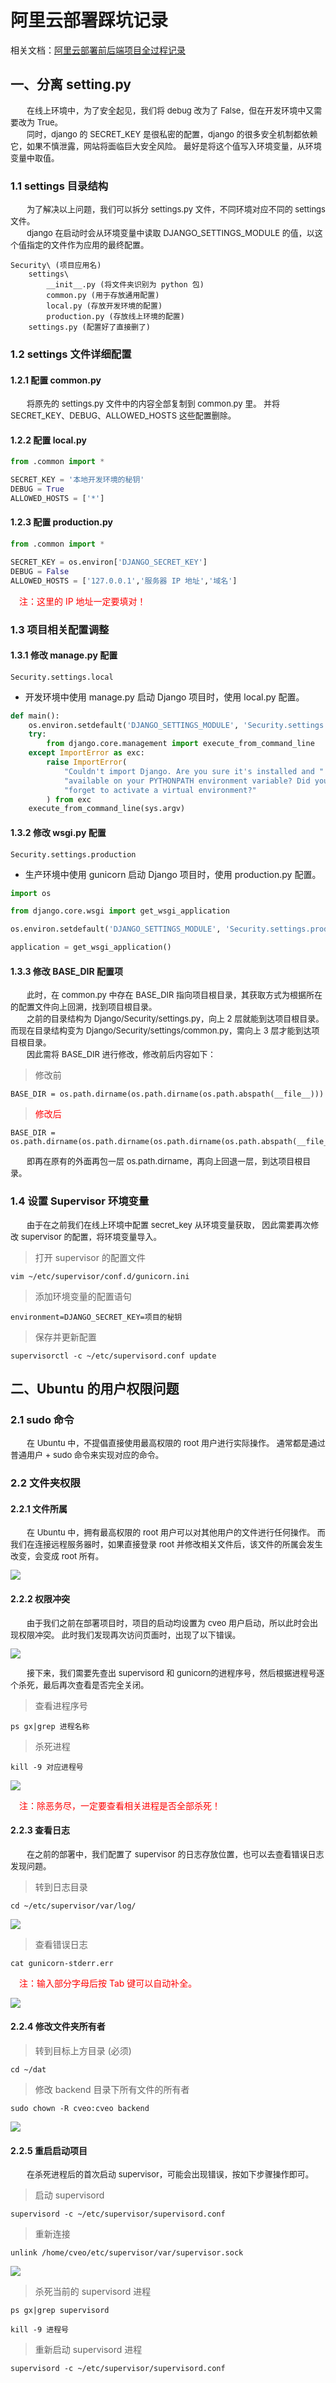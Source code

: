 # 阿里云部署踩坑记录

相关文档：[阿里云部署前后端项目全过程记录](aliyun部署前后端分离项目全过程记录.md)

## 一、分离 setting.py

<p class="ptext">
&emsp;&emsp;在线上环境中，为了安全起见，我们将 debug 改为了 False，但在开发环境中又需要改为 True。
<br/>
&emsp;&emsp;同时，django 的 SECRET_KEY 是很私密的配置，django 的很多安全机制都依赖它，如果不慎泄露，网站将面临巨大安全风险。
最好是将这个值写入环境变量，从环境变量中取值。
</p>

### 1.1 settings 目录结构

<p class="ptext">
&emsp;&emsp;为了解决以上问题，我们可以拆分 settings.py 文件，不同环境对应不同的 settings 文件。
<br/>
&emsp;&emsp;django 在启动时会从环境变量中读取 DJANGO_SETTINGS_MODULE 的值，以这个值指定的文件作为应用的最终配置。
</p>

```
Security\ (项目应用名)
    settings\
        __init__.py (将文件夹识别为 python 包)
		common.py (用于存放通用配置)
        local.py (存放开发环境的配置)
        production.py (存放线上环境的配置)
    settings.py (配置好了直接删了)
```

### 1.2 settings 文件详细配置
#### 1.2.1 配置 common.py

<p class="ptext">
&emsp;&emsp;将原先的 settings.py 文件中的内容全部复制到 common.py 里。
并将 SECRET_KEY、DEBUG、ALLOWED_HOSTS 这些配置删除。
</p>

#### 1.2.2 配置 local.py

```python
from .common import *

SECRET_KEY = '本地开发环境的秘钥'
DEBUG = True
ALLOWED_HOSTS = ['*']
```

#### 1.2.3 配置 production.py

```python
from .common import *

SECRET_KEY = os.environ['DJANGO_SECRET_KEY']
DEBUG = False
ALLOWED_HOSTS = ['127.0.0.1','服务器 IP 地址','域名']
```

<p style="color:red;">
&emsp;注：这里的 IP 地址一定要填对！
</p>

### 1.3 项目相关配置调整
#### 1.3.1 修改 manage.py 配置

`Security.settings.local` 
- 开发环境中使用 manage.py 启动 Django 项目时，使用 local.py 配置。

```python
def main():
    os.environ.setdefault('DJANGO_SETTINGS_MODULE', 'Security.settings.local')
    try:
        from django.core.management import execute_from_command_line
    except ImportError as exc:
        raise ImportError(
            "Couldn't import Django. Are you sure it's installed and "
            "available on your PYTHONPATH environment variable? Did you "
            "forget to activate a virtual environment?"
        ) from exc
    execute_from_command_line(sys.argv)
```

#### 1.3.2 修改 wsgi.py 配置

`Security.settings.production` 
- 生产环境中使用 gunicorn 启动 Django 项目时，使用 production.py 配置。

```python
import os

from django.core.wsgi import get_wsgi_application

os.environ.setdefault('DJANGO_SETTINGS_MODULE', 'Security.settings.production')

application = get_wsgi_application()
```

#### 1.3.3 修改 BASE_DIR 配置项

<p class="ptext">
&emsp;&emsp;此时，在 common.py 中存在 BASE_DIR 指向项目根目录，其获取方式为根据所在的配置文件向上回溯，找到项目根目录。
<br/>&emsp;&emsp;之前的目录结构为 Django/Security/settings.py，向上 2 层就能到达项目根目录。
而现在目录结构变为 Django/Security/settings/common.py，需向上 3 层才能到达项目根目录。
<br/>&emsp;&emsp;因此需将 BASE_DIR 进行修改，修改前后内容如下：
</p>

> 修改前

```
BASE_DIR = os.path.dirname(os.path.dirname(os.path.abspath(__file__)))
```

> <font color="red">修改后</font>

```
BASE_DIR = os.path.dirname(os.path.dirname(os.path.dirname(os.path.abspath(__file__))))
```

<p class="ptext">
&emsp;&emsp;即再在原有的外面再包一层 os.path.dirname，再向上回退一层，到达项目根目录。
</p>

### 1.4 设置 Supervisor 环境变量

<p class="ptext">
&emsp;&emsp;由于在之前我们在线上环境中配置 secret_key 从环境变量获取，
因此需要再次修改 supervisor 的配置，将环境变量导入。
</p>

> 打开 supervisor 的配置文件

```
vim ~/etc/supervisor/conf.d/gunicorn.ini
```

> 添加环境变量的配置语句

```
environment=DJANGO_SECRET_KEY=项目的秘钥
```

> 保存并更新配置

```
supervisorctl -c ~/etc/supervisord.conf update
```

## 二、Ubuntu 的用户权限问题

### 2.1 sudo 命令

<p class="ptext">
&emsp;&emsp;在 Ubuntu 中，不提倡直接使用最高权限的 root 用户进行实际操作。
通常都是通过普通用户 + sudo 命令来实现对应的命令。
</p>

### 2.2 文件夹权限

#### 2.2.1 文件所属

<p class="ptext">
&emsp;&emsp;在 Ubuntu 中，拥有最高权限的 root 用户可以对其他用户的文件进行任何操作。
而我们在连接远程服务器时，如果直接登录 root 并修改相关文件后，该文件的所属会发生改变，会变成 root 所有。
</p>

<div style="aligin">
	<img src="errors/1.png">
</div>

#### 2.2.2 权限冲突

<p class="ptext">
&emsp;&emsp;由于我们之前在部署项目时，项目的启动均设置为 cveo 用户启动，所以此时会出现权限冲突。
此时我们发现再次访问页面时，出现了以下错误。
</p>

<div style="aligin">
	<img src="errors/2.png">
</div>

<p class="ptext">
&emsp;&emsp;接下来，我们需要先查出 supervisord 和 gunicorn的进程序号，然后根据进程号逐个杀死，最后再次查看是否完全关闭。
</p>

> 查看进程序号

```
ps gx|grep 进程名称
```

> 杀死进程

```
kill -9 对应进程号
```

<div style="aligin">
	<img src="errors/3.png">
</div>

<p style="color:red;">
&emsp;注：除恶务尽，一定要查看相关进程是否全部杀死！
</p>

#### 2.2.3 查看日志

<p class="ptext">
&emsp;&emsp;在之前的部署中，我们配置了 supervisor 的日志存放位置，也可以去查看错误日志发现问题。
</p>

> 转到日志目录

```
cd ~/etc/supervisor/var/log/
```

<div style="aligin">
	<img src="errors/4.png">
</div>

> 查看错误日志

```
cat gunicorn-stderr.err
```

<p style="color:red;">
&emsp;注：输入部分字母后按 Tab 键可以自动补全。
</p>

<div style="aligin">
	<img src="errors/5.png">
</div>

#### 2.2.4 修改文件夹所有者

> 转到目标上方目录 (必须)

```
cd ~/dat
```

> 修改 backend 目录下所有文件的所有者

```
sudo chown -R cveo:cveo backend
```

<div style="aligin">
	<img src="errors/6.png">
</div>

#### 2.2.5 重启启动项目

<p class="ptext">
&emsp;&emsp;在杀死进程后的首次启动 supervisor，可能会出现错误，按如下步骤操作即可。
</p>

> 启动 supervisord

```
supervisord -c ~/etc/supervisor/supervisord.conf
```

> 重新连接

```
unlink /home/cveo/etc/supervisor/var/supervisor.sock
```

<div style="aligin">
	<img src="errors/7.png">
</div>

> 杀死当前的 supervisord 进程

```
ps gx|grep supervisord

kill -9 进程号
```

> 重新启动 supervisord 进程

```
supervisord -c ~/etc/supervisor/supervisord.conf
```

<style>.ptext{font-size:13px;}</style>